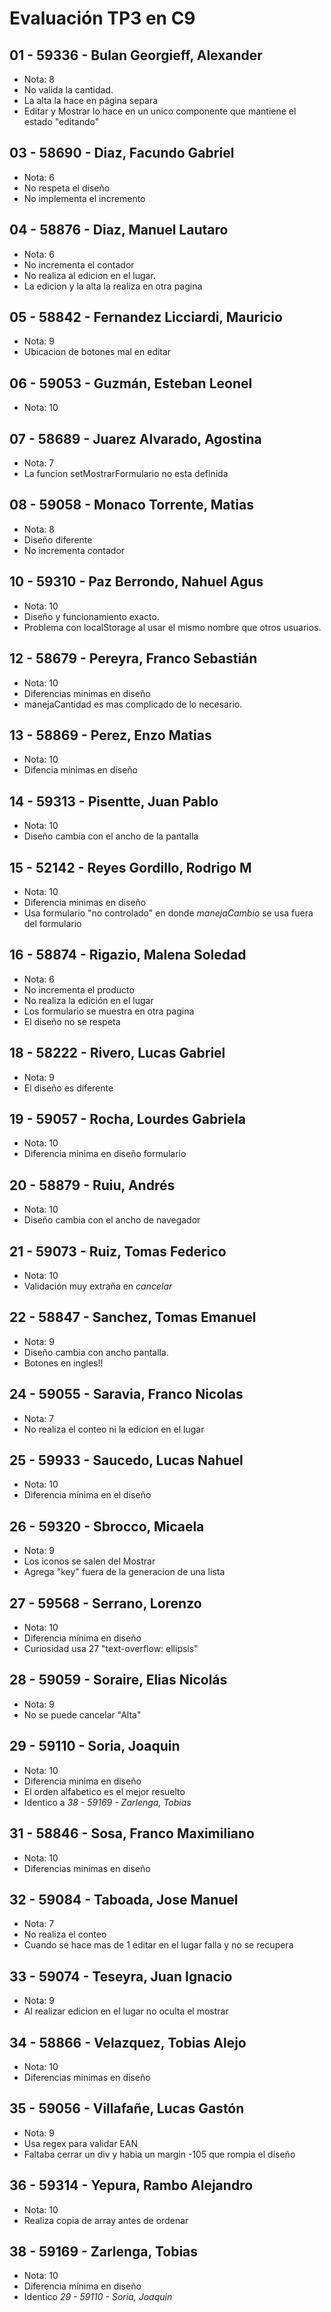 # Evaluación TP3 en C9

## 01 - 59336 - Bulan Georgieff, Alexander
- Nota: 8
- No valida la cantidad.
- La alta la hace en página separa
- Editar y Mostrar lo hace en un unico componente que mantiene el estado "editando"

## 03 - 58690 - Diaz, Facundo Gabriel
- Nota: 6
- No respeta el diseño
- No implementa el incremento

## 04 - 58876 - Diaz, Manuel Lautaro
- Nota: 6
- No incrementa el contador
- No realiza al edicion en el lugar.
- La edicion y la alta la realiza en otra pagina

## 05 - 58842 - Fernandez Licciardi, Mauricio
- Nota: 9
- Ubicacion de botones mal en editar

## 06 - 59053 - Guzmán, Esteban Leonel
- Nota: 10

## 07 - 58689 - Juarez Alvarado, Agostina
- Nota: 7
- La funcion setMostrarFormulario no esta definida 

## 08 - 59058 - Monaco Torrente, Matias
- Nota: 8
- Diseño diferente
- No incrementa contador

## 10 - 59310 - Paz Berrondo, Nahuel Agus
- Nota: 10
- Diseño y funcionamiento exacto.
- Problema con localStorage al usar el mismo nombre que otros usuarios.

## 12 - 58679 - Pereyra, Franco Sebastián
- Nota: 10
- Diferencias minimas en diseño
- manejaCantidad es mas complicado de lo necesario.

## 13 - 58869 - Perez, Enzo Matias
- Nota: 10
- Difencia minimas en diseño

## 14 - 59313 - Pisentte, Juan Pablo
- Nota: 10
- Diseño cambia con el ancho de la pantalla

## 15 - 52142 - Reyes Gordillo, Rodrigo M
- Nota: 10
- Diferencia minimas en diseño
- Usa formulario "no controlado" en donde *manejaCambio* se usa fuera del formulario

## 16 - 58874 - Rigazio, Malena Soledad
- Nota: 6
- No incrementa el producto
- No realiza la edición en el lugar
- Los formulario se muestra en otra pagina
- El diseño no se respeta

## 18 - 58222 - Rivero, Lucas Gabriel
- Nota: 9
- El diseño es diferente

## 19 - 59057 - Rocha, Lourdes Gabriela
- Nota: 10
- Diferencia minima en diseño formulario

## 20 - 58879 - Ruiu, Andrés
- Nota: 10
- Diseño cambia con el ancho de navegador

## 21 - 59073 - Ruiz, Tomas Federico
- Nota: 10
- Validación muy extraña en *cancelar*

## 22 - 58847 - Sanchez, Tomas Emanuel
- Nota: 9
- Diseño cambia con ancho pantalla.
- Botones en ingles!!

## 24 - 59055 - Saravia, Franco Nicolas
- Nota: 7
- No realiza el conteo ni la edicion en el lugar

## 25 - 59933 - Saucedo, Lucas Nahuel
- Nota: 10
- Diferencia mínima en el diseño

## 26 - 59320 - Sbrocco, Micaela
- Nota: 9
- Los iconos se salen del Mostrar
- Agrega "key" fuera de la generacion de una lista

## 27 - 59568 - Serrano, Lorenzo
- Nota: 10
- Diferencia mínima en diseño
- Curiosidad usa 27 "text-overflow: ellipsis"

## 28 - 59059 - Soraire, Elias Nicolás
- Nota: 9
- No se puede cancelar "Alta"

## 29 - 59110 - Soria, Joaquin
- Nota: 10
- Diferencia minima en diseño
- El orden alfabetico es el mejor resuelto
- Identico a *38 - 59169 - Zarlenga, Tobias*

## 31 - 58846 - Sosa, Franco Maximiliano
- Nota: 10
- Diferencias minimas en diseño

## 32 - 59084 - Taboada, Jose Manuel
- Nota: 7
- No realiza el conteo
- Cuando se hace mas de 1 editar en el lugar falla y no se recupera

## 33 - 59074 - Teseyra, Juan Ignacio
- Nota: 9
- Al realizar edicion en el lugar no oculta el mostrar 

## 34 - 58866 - Velazquez, Tobias Alejo
- Nota: 10
- Diferencias minimas en diseño

## 35 - 59056 - Villafañe, Lucas Gastón
- Nota: 9
- Usa regex para validar EAN
- Faltaba cerrar un div y habia un margin -105 que rompia el diseño

## 36 - 59314 - Yepura, Rambo Alejandro
- Nota: 10
- Realiza copia de array antes de ordenar

## 38 - 59169 - Zarlenga, Tobias
- Nota: 10
- Diferencia mínima en diseño
- Identico *29 - 59110 - Soria, Joaquin*
